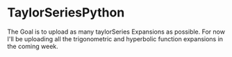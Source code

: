 # TaylorSeriesPython

The Goal is to upload as many taylorSeries Expansions as possible.
For now I'll be uploading all the trigonometric and hyperbolic function expansions in the coming week.
